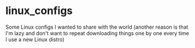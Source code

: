 linux_configs
=============

Some Linux configs I wanted to share with the world (another reason is that I'm lazy and don't want to repeat downloading things one by one every time I use a new Linux distro)
